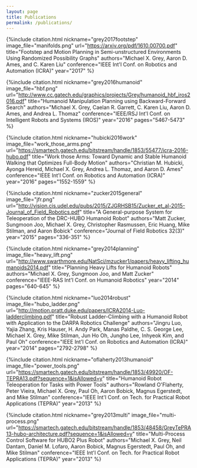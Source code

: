 ```yaml
---
layout: page
title: Publications
permalink: /publications/
---
```


<a name="rpg"></a>
{%include citation.html
  nickname="grey2017footstep"
  image_file="manifolds.png"
  url="https://arxiv.org/pdf/1610.00700.pdf"
  title="Footstep and Motion Planning in Semi-unstructured Environments Using Randomized Possibility Graphs"
  authors="Michael X. Grey, Aaron D. Ames, and C. Karen Liu"
  conference="IEEE Int'l Conf. on Robotics and Automation (ICRA)"
  year="2017"
%}

{%include citation.html
  nickname="grey2016humanoid"
  image_file="hbf.png"
  url="http://www.cc.gatech.edu/graphics/projects/Grey/humanoid_hbf_iros2016.pdf"
  title="Humanoid Manipulation Planning using Backward-Forward Search"
  authors="Michael X. Grey, Caelan R. Garrett, C. Karen Liu, Aaron D. Ames, and Andrea L. Thomaz"
  conference="IEEE/RSJ Int'l Conf. on Intelligent Robots and Systems (IROS)"
  year="2016"
  pages="5467-5473"
%}


{%include citation.html
  nickname="hubicki2016work"
  image_file="work_those_arms.png"
  url="https://smartech.gatech.edu/bitstream/handle/1853/55477/icra-2016-hubo.pdf"
  title="Work those Arms: Toward Dynamic and Stable Humanoid Walking that Optimizes Full-Body Motion"
  authors="Christian M. Hubicki, Ayonga Hereid, Michael X. Grey, Andrea L. Thomaz, and Aaron D. Ames"
  conference="IEEE Int'l Conf. on Robotics and Automation (ICRA)"
  year="2016"
  pages="1552-1559"
%}


{%include citation.html
  nickname="zucker2015general"
  image_file="jfr.png"
  url="http://vision.cis.udel.edu/pubs/2015/ZJGRHSB15/Zucker_et_al-2015-Journal_of_Field_Robotics.pdf"
  title="A General-purpose System for Teleoperation of the DRC-HUBO Humanoid Robot"
  authors="Matt Zucker, Sungmoon Joo, Michael X. Grey, Christopher Rasmussen, Eric Huang, Mike Stilman, and Aaron Bobick"
  conference="Journal of Field Robotics 32(3)"
  year="2015"
  pages="336-351"
%}

<a name="vtd"></a>
{%include citation.html
  nickname="grey2014planning"
  image_file="heavy_lift.png"
  url="http://www.swarthmore.edu/NatSci/mzucker1/papers/heavy_lifting_humanoids2014.pdf"
  title="Planning Heavy Lifts for Humanoid Robots"
  authors="Michael X. Grey, Sungmoon Joo, and Matt Zucker"
  conference="IEEE-RAS Int'l Conf. on Humanoid Robotics"
  year="2014"
  pages="640-645"
%}


{%include citation.html
  nickname="luo2014robust"
  image_file="hubo_ladder.png"
  url="http://motion.pratt.duke.edu/papers/ICRA2014-Luo-ladderclimbing.pdf"
  title="Robust Ladder-Climbing with a Humanoid Robot with Application to the DARPA Robotics Challenge"
  authors="Jingru Luo, Yajia Zhang, Kris Hauser, H. Andy Park, Manas Paldhe, C. S. George Lee, Michael X. Grey, Mike Stilman, Jun Ho Oh, Jungho Lee, Inhyeok Kim, and Paul Oh"
  conference="IEEE Int'l Conf. on Robotics and Automation (ICRA)"
  year="2014"
  pages="2792-2798"
%}

<a name="teleop"></a>
{%include citation.html
  nickname="oflaherty2013humanoid"
  image_file="power_tools.png"
  url="https://smartech.gatech.edu/bitstream/handle/1853/49920/OF-TEPRA13.pdf?sequence=1&isAllowed=y"
  title="Humanoid Robot Teleoperation for Tasks with Power Tools"
  authors="Rowland O'Flaherty, Peter Vieira, Michael X. Grey, Paul Oh, Aaron Bobick, Magnus Egerstedt, and Mike Stilman"
  conference="IEEE Int'l Conf. on Tech. for Practical Robot Applications (TEPRA)"
  year="2013"
%}


{%include citation.html
  nickname="grey2013multi"
  image_file="multi-process.png"
  url="https://smartech.gatech.edu/bitstream/handle/1853/48458/GreyTePRA13-hubo-architecture.pdf?sequence=1&isAllowed=y"
  title="Multi-Process Control Software for HUBO2 Plus Robot"
  authors="Michael X. Grey, Neil Dantam, Daniel M. Lofaro, Aaron Bobick, Magnus Egerstedt, Paul Oh, and Mike Stilman"
  conference="IEEE Int'l Conf. on Tech. for Practical Robot Applications (TEPRA)"
  year="2013"
%}
